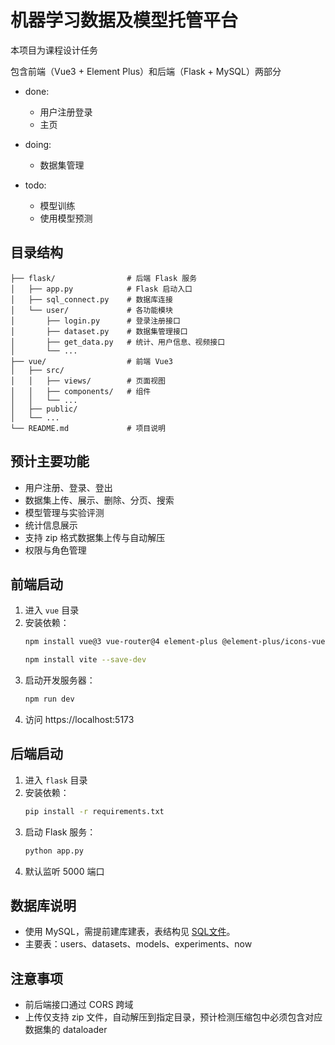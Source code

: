 # 机器学习数据及模型托管平台

本项目为课程设计任务

包含前端（Vue3 + Element Plus）和后端（Flask + MySQL）两部分

- done:
   - 用户注册登录
   - 主页

- doing:
  - 数据集管理

- todo:
  - 模型训练
  - 使用模型预测

## 目录结构

```
├── flask/                # 后端 Flask 服务
│   ├── app.py            # Flask 启动入口
│   ├── sql_connect.py    # 数据库连接
│   └── user/             # 各功能模块
│       ├── login.py      # 登录注册接口
│       ├── dataset.py    # 数据集管理接口
│       ├── get_data.py   # 统计、用户信息、视频接口
│       └── ...
├── vue/                  # 前端 Vue3
│   ├── src/
│   │   ├── views/        # 页面视图
│   │   ├── components/   # 组件
│   │   └── ...
│   ├── public/
│   └── ...
└── README.md             # 项目说明
```

## 预计主要功能

- 用户注册、登录、登出
- 数据集上传、展示、删除、分页、搜索
- 模型管理与实验评测
- 统计信息展示
- 支持 zip 格式数据集上传与自动解压
- 权限与角色管理

## 前端启动

1. 进入 `vue` 目录
2. 安装依赖：
   ```bash
   npm install vue@3 vue-router@4 element-plus @element-plus/icons-vue typescript
   ```
   ```bash
   npm install vite --save-dev
   ```
3. 启动开发服务器：
   ```bash
   npm run dev
   ```
4. 访问 https://localhost:5173

## 后端启动

1. 进入 `flask` 目录
2. 安装依赖：
   ```bash
   pip install -r requirements.txt
   ```
3. 启动 Flask 服务：
   ```bash
   python app.py
   ```
4. 默认监听 5000 端口

## 数据库说明

- 使用 MySQL，需提前建库建表，表结构见 [SQL文件](./MySQL/root.sql)。
- 主要表：users、datasets、models、experiments、now

## 注意事项

- 前后端接口通过 CORS 跨域
- 上传仅支持 zip 文件，自动解压到指定目录，预计检测压缩包中必须包含对应数据集的 dataloader